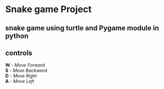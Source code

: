 # Snake game Project
## snake game using turtle and Pygame module in python 

## controls <br>
**W** - *Move Forward* <br>
**S** - *Move Backward* <br>
**D** - *Move Right* <br> 
**A** - *Move Left* <br>
